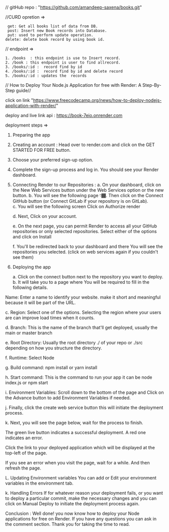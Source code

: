 // gitHub repo :   "https://github.com/amandeep-saxena/books.git"



//CURD opretion =>

     get: Get all books list of data from DB.
     post: Insert new Book records into Database.
     put: used to perform update operation.
    delete: delete book record by using book id.


 // endpoint =>

    1. /books  : this endpoint is use to Insert record.
    2. /book : this endpoint is user to find allrecord.
    3. /books/:id :  record find by id 
    4. /books/:id :  record find by id and delete record
    5. /books/:id : updates the  records






 // How to Deploy Your Node.js Application for free with Render: A Step-By-Step guide// 

 click on link  "https://www.freecodecamp.org/news/how-to-deploy-nodejs-application-with-render/"

 deploy and live link api :  https://book-7eio.onrender.com


<!-- OR -->

deployment steps =>


1. Preparing the app 
2. Creating an account : Head over to render.com and click on the GET STARTED FOR FREE button.
3. Choose your preferred sign-up option.
4. Complete the sign-up process and log in. You should see your Render dashboard.
5. Connecting Render to our Repositories :
   a. On your dashboard, click on the New Web Services button under the Web Services option or the new button.
   b. You will see the following page 👇🏾.
        Then click on the Connect GitHub button (or Connect GitLab if your repository is on GitLab).  
   c. You will see the following screen
        Click on Authorize render

    d. Next, Click on your account.
    
    e. On the next page, you can permit Render to access all your GitHub repositories or only selected repositories. Select either of the options and click on Install


    f. You'll be redirected back to your dashboard and there You will see the repositories you selected.
        (click on web services again if you couldn't see them)



6. Deploying the app
   
    a. Click on the connect button next to the repository you want to deploy.
    b. It will take you to a page where You will be required to fill in the following details.

Name: Enter a name to identify your website. make it short and meaningful because it will be part of the URL.


c. Region: Select one of the options. Selecting the region where your users are can improve load times when it counts.

d. Branch: This is the name of the branch that'll get deployed, usually the main or master branch

e. Root Directory: Usually the root directory ./ of your repo or ./src depending on how you structure the directory.

f. Runtime: Select Node

g. Build command: npm install or yarn install

h. Start command: This is the command to run your app it can be node index.js or npm start

i. Environment Variables: Scroll down to the bottom of the page and Click on the Advance button to add Environment Variables if needed.

j. Finally, click the create web service button this will initiate the deployment process.

k. Next, you will see the page below, wait for the process to finish.

The green live button indicates a successful deployment.
A red one indicates an error.

Click the link to your deployed application which will be displayed at the top-left of the page.

If you see an error when you visit the page, wait for a while. And then refresh the page.

L. Updating Environment variables
You can add or Edit your environment variables in the environment tab.

k. Handling Errors
If for whatever reason your deployment fails, or you want to deploy a particular commit, make the necessary changes and you can click on Manual Deploy to initiate the deployment process again.






Conclusion :
Well done! you now know how to deploy your Node applications for free on Render.
If you have any questions you can ask in the comment section.
Thank you for taking the time to read.


 